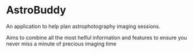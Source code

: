 # AstroBuddy
An application to help plan astrophotography imaging sessions.

Aims to combine all the most helful information and features to ensure you never miss a minute of precious imaging time
